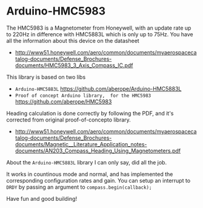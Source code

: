 # Arduino-HMC5983

The HMC5983 is a Magnetometer from Honeywell, with an update rate up to 220Hz in difference with HMC5883L which is only up to 75Hz.
You have all the information about this device on the datasheet

* http://www51.honeywell.com/aero/common/documents/myaerospacecatalog-documents/Defense_Brochures-documents/HMC5983_3_Axis_Compass_IC.pdf

This library is based on two libs
* `Arduino-HMC5883L` https://github.com/aberope/Arduino-HMC5883L
* `Proof of concept Arduino library,  for the HMC5983` https://github.com/aberope/HMC5983

Heading calculation is done correctly by following the PDF, and it's corrected from original proof-of-concepto library.

* http://www51.honeywell.com/aero/common/documents/myaerospacecatalog-documents/Defense_Brochures-documents/Magnetic__Literature_Application_notes-documents/AN203_Compass_Heading_Using_Magnetometers.pdf

About the `Arduino-HMC5883L` library I can only say, did all the job.

It works in countinous mode and normal, and has implemented the corresponding configuration rates and gain.
You can setup an interrupt to `DRDY` by passing an argument to `compass.begin(callback);`

Have fun and good building!

